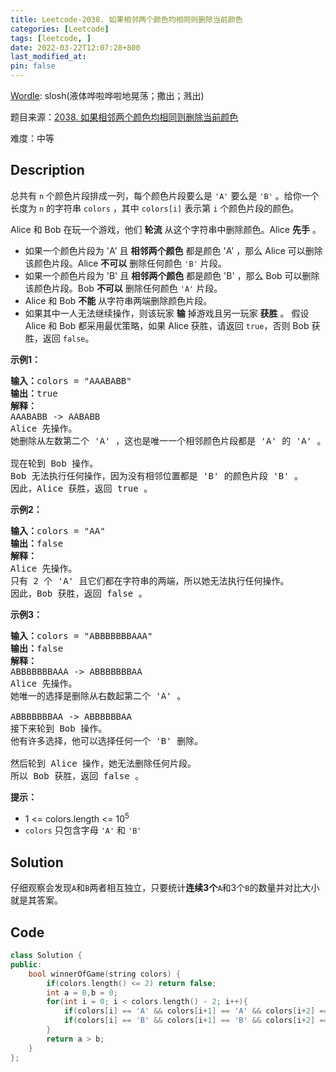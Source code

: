 ```yaml
---
title: Leetcode-2038. 如果相邻两个颜色均相同则删除当前颜色
categories: [Leetcode]
tags: [leetcode, ]
date: 2022-03-22T12:07:28+800
last_modified_at: 
pin: false
---
```


[Wordle](https://www.nytimes.com/games/wordle/index.html): slosh(液体哗啦哗啦地晃荡；撒出；溅出)

题目来源：[2038. 如果相邻两个颜色均相同则删除当前颜色](https://leetcode-cn.com/problems/remove-colored-pieces-if-both-neighbors-are-the-same-color/)

难度：中等

## Description

总共有 `n` 个颜色片段排成一列，每个颜色片段要么是 `'A'` 要么是 `'B'` 。给你一个长度为 `n` 的字符串 `colors` ，其中 `colors[i]` 表示第 `i` 个颜色片段的颜色。

Alice 和 Bob 在玩一个游戏，他们 **轮流** 从这个字符串中删除颜色。Alice **先手** 。

- 如果一个颜色片段为 'A' 且 **相邻两个颜色** 都是颜色 'A' ，那么 Alice 可以删除该颜色片段。Alice **不可以** 删除任何颜色 `'B'` 片段。
- 如果一个颜色片段为 'B' 且 **相邻两个颜色** 都是颜色 'B' ，那么 Bob 可以删除该颜色片段。Bob **不可以** 删除任何颜色 `'A'` 片段。
- Alice 和 Bob **不能** 从字符串两端删除颜色片段。
- 如果其中一人无法继续操作，则该玩家 **输** 掉游戏且另一玩家 **获胜** 。
假设 Alice 和 Bob 都采用最优策略，如果 Alice 获胜，请返回 `true`，否则 Bob 获胜，返回 `false`。



**示例1：**

<pre>
<strong>输入：</strong>colors = "AAABABB"
<strong>输出：</strong>true
<strong>解释：</strong>
AAABABB -> AABABB
Alice 先操作。
她删除从左数第二个 'A' ，这也是唯一一个相邻颜色片段都是 'A' 的 'A' 。

现在轮到 Bob 操作。
Bob 无法执行任何操作，因为没有相邻位置都是 'B' 的颜色片段 'B' 。
因此，Alice 获胜，返回 true 。
</pre>

**示例2：**

<pre>
<strong>输入：</strong>colors = "AA"
<strong>输出：</strong>false
<strong>解释：</strong>
Alice 先操作。
只有 2 个 'A' 且它们都在字符串的两端，所以她无法执行任何操作。
因此，Bob 获胜，返回 false 。
</pre>

**示例3：**

<pre>
<strong>输入：</strong>colors = "ABBBBBBBAAA"
<strong>输出：</strong>false
<strong>解释：</strong>
ABBBBBBBAAA -> ABBBBBBBAA
Alice 先操作。
她唯一的选择是删除从右数起第二个 'A' 。

ABBBBBBBAA -> ABBBBBBAA
接下来轮到 Bob 操作。
他有许多选择，他可以选择任何一个 'B' 删除。

然后轮到 Alice 操作，她无法删除任何片段。
所以 Bob 获胜，返回 false 。
</pre>

**提示：**

- 1 <= colors.length <= 10<sup>5</sup>
- `colors` 只包含字母 `'A'` 和 `'B'`


## Solution

仔细观察会发现`A`和`B`两者相互独立，只要统计**连续3个**`A`和3个`B`的数量并对比大小就是其答案。


## Code
```c++
class Solution {
public:
    bool winnerOfGame(string colors) {
        if(colors.length() <= 2) return false;
        int a = 0,b = 0;
        for(int i = 0; i < colors.length() - 2; i++){
            if(colors[i] == 'A' && colors[i+1] == 'A' && colors[i+2] == 'A') a++;
            if(colors[i] == 'B' && colors[i+1] == 'B' && colors[i+2] == 'B') b++;
        }
        return a > b;
    }
};
```
